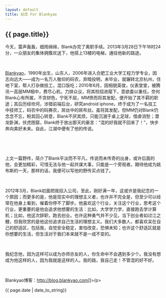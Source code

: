 ```yaml
---
layout: default
title: 纪念 For Blankyao
---
```


<h2>{{ page.title}}</h2>

<p>今天，雷声轰轰，细雨绵绵，Blank办完了离职手续。2013年3月28日下午16时24分，一众朋友的集体拥簇欢送下，他搭上13楼的电梯，通往他新的路途。

&nbsp;

<a href="http://blankyao.com" target="_blank">Blankyao</a>，1990年出生，山东人，2006年进入合肥工业大学工程力学专业，因志向远大——成为一名万人敬仰的码农，弃暗投明，未毕业，就辗转北京杭州，住地下室，帮人打杂做技工，混口饭吃；2010年6月，因相貌英俊，仪表堂堂，被腾讯一高层MM相中，费尽心机，力排众议，将其校招进麾下，意欲委以重任。奈何Blank心有所属，不贪财色，宁死不屈，MM愤而将其发配，便开始了其不羁的职途；其后历经坎坷，涉猎前端后台，研究android iphone，终于成为了一名技工中技师工，码农中的码赛农，屌丝中的屌布丝。虽将其发配，但MM仍对Blank仍念念不忘，盼其回心转意，Blank不厌其烦，只能沉溺于桌上足球，借虐消愁；潜龙卧渊，伏虎困窟，Blank终于放出那天的豪言：“混的好我就不回来了！”，快步奔向美好未来。自此，江湖中便有了他的传说。

&nbsp;

&nbsp;

上文一篇野传，简介了Blank平淡而不平凡，传说而未传奇的出身，或许后面的他，会更加精彩，可惜无法与他一起共谋大事，只能是一个旁观者。期待他成为姚布斯的一天，那样的话，我便可以写他的野传买点钱了。

&nbsp;

2012年3月，Blank初面把我招入公司，至此，刚好满一年，这或许是我纪念的一个原因；而更多的是，他是现实中的理想主义者，也许并不完全是，但至少可以经常在他身上看到，催着你停不了脚步。他喜欢这个行业，关注这个行业，思考这个行业，更重要的是他会追求他想要的生活：比如，大学学力学，直接跑去学计算机；比如，他这次辞职，跑去创业。也许这种勇气并不少见，当下创业者如过江之鲤，但我欣赏的是他这份追求自己生活的理想主义。我们大多数人，都喜欢呆在自己的舒适区，包括我，自觉安全稳定，害怕改变，恐惧未知；也许这个舒适区就是你想要的生活，但生活对于我们本来就不是一成不变的。

&nbsp;

我纪念他，因为这样可以成为亦师亦友的人，你生命中不会遇到多少个。我没有想成为他这样的人，因为我就是这样的人。我的路，我自己走！不管混的好不好。

&nbsp;

Blankyao博客：<a title="http://blog.blankyao.com" href="http://blog.blankyao.com" target="_blank">http://blog.blankyao.com</a>]]>/p>

<p>{{ page.date | date_to_string}}</p>
